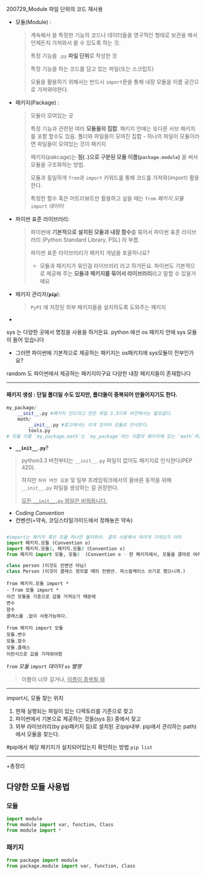 200729_Module 파일 단위의 코드 재사용



- 모듈(Module) : 

  > 계속해서 쓸 특정한 기능의 코드나 데이터들을 영구적인 형태로 보관을 해서 언제든지 가져와서 쓸 수 있도록 하는 것.
  >
  > 특정 기능을 `.py` **파일 단위**로 작성한 것
  >
  > 특정 기능을 하는 코드를 담고 있는 파일(또는 스크립트)
  >
  > 모듈을 활용하기 위해서는 반드시 `import`문을 통해 내장 모듈을 이름 공간으로 가져와야한다.

- 패키지(Package) :

  > 모듈이 모여있는 곳
  >
  > 특정 기능과 관련된 여러 **모듈들의 집합**. 패키지 안에는 또다른 서브 패키지를 포함 할수도 있음. 폴더와 파일들이 모여진 집합 - 하나의 파일이 모듈이라면 파일들이 모여있는 것이 패키지 
  >
  > 패키지(pakcage)는 **점(`.`)으로 구분된 모듈 이름(`package.module`)** 을 써서 모듈을 구조화하는 방법.
  >
  > 모듈과 동일하게 `from`과 `import` 키워드를 통해 코드를 가져와(import) 활용한다.
  >
  > 특정한 함수 혹은 어트리뷰트만 활용하고 싶을 때는  `from` *패키지.모듈* `import` *데이터*

- 파이썬 표준 라이브러리:

  > 파이썬에 **기본적으로 설치된 모듈과 내장 함수**를 묶어서 파이썬 표준 라이브러리 (Python Standard Library, PSL) 라 부름. 
  >
  > 파이썬 표준 라이브러리가 패키지 개념을 포괄하나요? 
  >
  > - 모듈과 패키지가 묶인걸 라이브러리 라고 하거든요.  파이썬도 기본적으로 제공해 주는 **모듈과 패키지를 묶어서 라이브러리**라고 말할 수 있을거에요

* 패키지 관리자(**`pip`**):

  > `PyPI` 에 저장된 외부 패키지들을 설치하도록 도와주는 패키지





+

sys 는 다양한 곳에서 명칭을 사용을 하거든요. python 에선 os 패키지 안에 sys 모듈이 들어 있습니다
 - 그러면 파이썬에 기본적으로 제공하는 패키지는 os패키지에 sys모듈이 전부인가요?

random 도 파이썬에서 제공하는 패키지이구요 다양한 내장 패키지들이 존재합니다





---------

#### 패키지 생성 : 단일 폴더일 수도 있지만, 폴더들이 중복되어 만들어지기도 한다.

```python
my_package/
    __init__.py #패키지 만드려고 만든 파일 3.3이후 버전에서는 필요없다.
    math/
        __init__.py #장고에서는 이게 있어야 모듈로 인식한다.
        tools.py  
# 모듈 이름 `my_package.math`는 `my_package`라는 이름의 패키지에 있는 `math`라는 이름의 하위 패키지를 가리키는 것.
```


- **`__init__.py`**?

> python3.3 버전부터는 `__init__.py` 파일이 없어도 패키지로 인식한다(PEP 420). 
>
> 하지만 `하위 버전 호환` 및 일부 프레임워크에서의 올바른 동작을 위해 `__init__.py` 파일을 생성하는 걸 권장한다.
>
> <u>모든 `__init__.py` 파일은 비워둡니다.</u>



* Coding *Convention*
* 컨벤션(=약속, 코딩스타일가이드에서 정해놓은 약속) 

```python

#import는 패키지 혹은 모듈 하나만 불러와라. 콤마 사용해서 여러개 가져오지 마라
import 패키지.모듈 (Convention o)
import 패키지.모듈1, 패키지.모듈2 (Convention x)
from 패키지 import 모듈, 모듈2  (Convention o - 한 패키지에서, 모듈을 콤마로 여러개 불러올 수는 있다.)

class person (이것도 컨벤션 아님)
class Person (이것이 클래스 정의할 때의 컨벤션. 파스칼케이스 쓰기로 했으니까.)
```





```
from 패키지.모듈 import *
- from 모듈 import *
이건 모듈을 기준으로 값을 가져오기 때문에
변수
함수
클래스를 .없이 사용가능하다.

from 패키지 import 모듈
모듈.변수
모듈.함수
모듈.클래스
이런식으로 값을 가져와야함
```



 `from` *모듈* `import` *데이터*  `as` *별명*

> 이름이 너무 길거나, <u>이름이 중복될 때</u>





-------

import시, 모듈 찾는 위치
1. 현재 실행되는 파일이 있는 디렉토리를 기준으로 찾고
2. 파이썬에서 기본으로 제공하는 것들(sys 등) 중에서 찾고
3. 외부 라이브러리(by pip패키지 등)로 설치된 곳(pip내부. pip에서 관리하는 path)에서 모듈을 찾는다. 



#pip에서 해당 패키지가 설치되어있는지 확인하는 방법
`pip list`



----



+총정리

## 다양한 모듈 사용법
### 모듈
```py
import module
from module import var, function, Class
from module import *
```

### 패키지
```py
from package import module
from package.module import var, function, Class
```